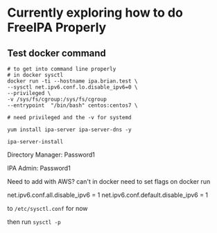 # Currently exploring how to do FreeIPA Properly

## Test docker command


```{bash}
# to get into command line properly
# in docker sysctl 
docker run -ti --hostname ipa.brian.test \
--sysctl net.ipv6.conf.lo.disable_ipv6=0 \
--privileged \
-v /sys/fs/cgroup:/sys/fs/cgroup
--entrypoint  "/bin/bash" centos:centos7 \

# need privileged and the -v for systemd 

yum install ipa-server ipa-server-dns -y

ipa-server-install

```

Directory Manager: Password1

IPA Admin: Password1



Need to add with AWS? 
can't in docker need to set flags on docker run

net.ipv6.conf.all.disable_ipv6 = 1
net.ipv6.conf.default.disable_ipv6 = 1

to `/etc/sysctl.conf` for now

then run `sysctl -p`